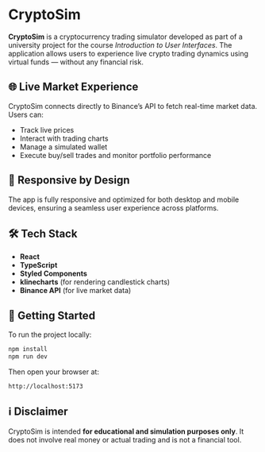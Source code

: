 # CryptoSim

**CryptoSim** is a cryptocurrency trading simulator developed as part of a university project for the course *Introduction to User Interfaces*. The application allows users to experience live crypto trading dynamics using virtual funds — without any financial risk.

## 🌐 Live Market Experience

CryptoSim connects directly to Binance’s API to fetch real-time market data. Users can:

- Track live prices
- Interact with trading charts
- Manage a simulated wallet
- Execute buy/sell trades and monitor portfolio performance

## 📱 Responsive by Design

The app is fully responsive and optimized for both desktop and mobile devices, ensuring a seamless user experience across platforms.

## 🛠️ Tech Stack

- **React**
- **TypeScript**
- **Styled Components**
- **klinecharts** (for rendering candlestick charts)
- **Binance API** (for live market data)

## 🚀 Getting Started

To run the project locally:

```bash
npm install
npm run dev
```

Then open your browser at:

```
http://localhost:5173
```

## ℹ️ Disclaimer

CryptoSim is intended **for educational and simulation purposes only**. It does not involve real money or actual trading and is not a financial tool.
